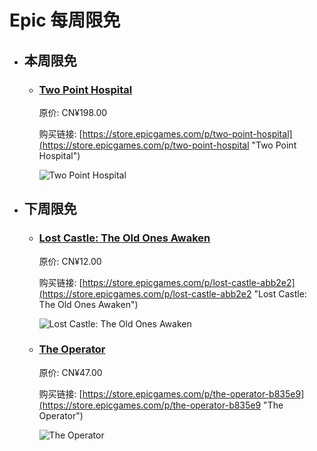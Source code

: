 # Epic 每周限免

- ## 本周限免


  - ### [Two Point Hospital](https://store.epicgames.com/p/two-point-hospital "Two Point Hospital")

    原价: CN¥198.00

    购买链接: [https://store.epicgames.com/p/two-point-hospital](https://store.epicgames.com/p/two-point-hospital "Two Point Hospital")

    ![Two Point Hospital](https://cdn1.epicgames.com/offer/0f4a572a3c1541319db70c3737d3a123/EGS_TwoPointHospital_TwoPointStudios_S1_2560x1440-ee16893556f141506d548b32d4cd23cc)


- ## 下周限免


  - ### [Lost Castle: The Old Ones Awaken](https://store.epicgames.com/p/lost-castle-abb2e2 "Lost Castle: The Old Ones Awaken")

    原价: CN¥12.00

    购买链接: [https://store.epicgames.com/p/lost-castle-abb2e2](https://store.epicgames.com/p/lost-castle-abb2e2 "Lost Castle: The Old Ones Awaken")

    ![Lost Castle: The Old Ones Awaken](https://cdn1.epicgames.com/spt-assets/a6d76157ad884f2c9aa470b30da9e2ff/lost-castle-r390n.png)


  - ### [The Operator](https://store.epicgames.com/p/the-operator-b835e9 "The Operator")

    原价: CN¥47.00

    购买链接: [https://store.epicgames.com/p/the-operator-b835e9](https://store.epicgames.com/p/the-operator-b835e9 "The Operator")

    ![The Operator](https://cdn1.epicgames.com/spt-assets/65963abab56541eda0887402d505167e/the-operator-4mdnk.png)

